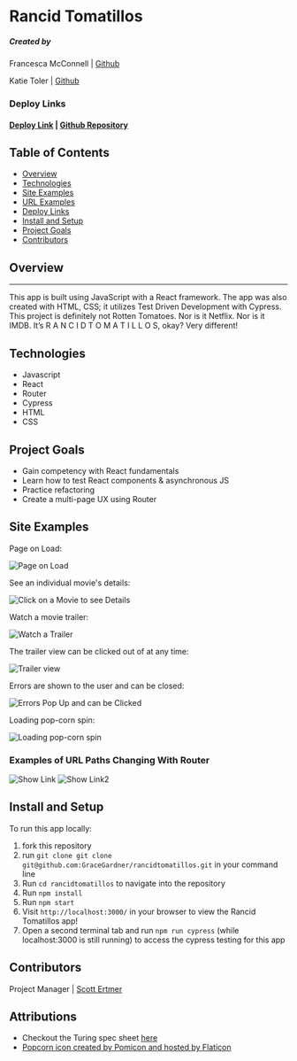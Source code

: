 # Rancid Tomatillos

##### Created by


Francesca McConnell | [Github](https://github.com/mcfrann)


Katie Toler | [Github](https://github.com/KATIETOLER)

### Deploy Links
#### [Deploy Link](https://the-rancid-tomatillos.herokuapp.com/) | [Github Repository](https://github.com/mcfrann/RancidTomatillos)

## Table of Contents
- [Overview](#overview)
- [Technologies](#technologies)
- [Site Examples](#screenshots)
- [URL Examples](#Examples)
- [Deploy Links](#links)
- [Install and Setup](#Install)
- [Project Goals](#Goals)
- [Contributors](#contributors)

## Overview
---
This app is built using JavaScript with a React framework. The app was also created with HTML, CSS; it utilizes Test Driven Development with Cypress.
This project is definitely not Rotten Tomatoes. Nor is it Netflix. Nor is it IMDB. It’s R A N C I D T O M A T I L L O S, okay? Very different!

## Technologies
- Javascript
- React
- Router
- Cypress
- HTML
- CSS

## Project Goals
- Gain competency with React fundamentals
- Learn how to test React components & asynchronous JS
- Practice refactoring
- Create a multi-page UX using Router

## Site Examples
Page on Load:

![Page on Load](https://media0.giphy.com/media/U2zJLmKAdcrmFbPNKW/giphy.gif)

See an individual movie's details:

![Click on a Movie to see Details](https://media3.giphy.com/media/hyr3iaa8rsAWLpFDqy/giphy.gif)

Watch a movie trailer:

![Watch a Trailer](https://media2.giphy.com/media/5Yd8m6OytadF2aatVJ/giphy.gif)

The trailer view can be clicked out of at any time:

![Trailer view](https://media2.giphy.com/media/MsfPZvrYdz4wYSrRDB/giphy.gif)

Errors are shown to the user and can be closed:

![Errors Pop Up and can be Clicked](https://media4.giphy.com/media/O5YA3EnYJGQuYERTyP/giphy.gif)

Loading pop-corn spin:

![Loading pop-corn spin](https://media4.giphy.com/media/isMJZsP5BNI651zBZg/giphy.gif)

### Examples of URL Paths Changing With Router
![Show Link](https://user-images.githubusercontent.com/68283157/161598335-ba3e0b91-8da1-45ad-b566-6e4559892789.png)
![Show Link2](https://user-images.githubusercontent.com/68283157/161598380-ac5869c0-3d72-488c-8c08-ae34f0885cb7.png)

## Install and Setup
To run this app locally:
1. fork this repository
2. run `git clone git clone git@github.com:GraceGardner/rancidtomatillos.git` in your command line
3. Run `cd rancidtomatillos` to navigate into the repository
4. Run `npm install`
5. Run `npm start`
6. Visit `http://localhost:3000/` in your browser to view the Rancid Tomatillos app!
7. Open a second terminal tab and run `npm run cypress` (while localhost:3000 is still running) to access the cypress testing for this app

## Contributors
Project Manager | [Scott Ertmer](https://github.com/sertmer)

## Attributions
- Checkout the Turing spec sheet [here](https://frontend.turing.edu/projects/module-3/rancid-tomatillos-v3.html)
- [Popcorn icon created by Pomicon and hosted by Flaticon](https://www.flaticon.com/free-icons/popcorn)
